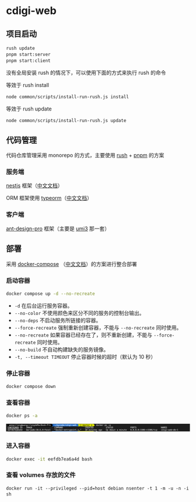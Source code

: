 # cdigi-web

## 项目启动

```bash
rush update
pnpm start:server
pnpm start:client
```

没有全局安装 rush 的情况下，可以使用下面的方式来执行 rush 的命令

等效于 rush install

```bash
node common/scripts/install-run-rush.js install
```

等效于 rush update

```bash
node common/scripts/install-run-rush.js update
```

## 代码管理

代码仓库管理采用 monorepo 的方式，主要使用 [rush](https://rushjs.io/zh-cn/pages/intro/get_started/) + [pnpm](https://pnpm.io/zh/installation) 的方案

### 服务端

[nestjs](https://docs.nestjs.com/first-steps 'nestjs') 框架（[中文文档](https://docs.nestjs.cn/8/firststeps?id=%e8%bf%90%e8%a1%8c%e5%ba%94%e7%94%a8%e7%a8%8b%e5%ba%8f)）

ORM 框架使用 [typeorm](https://typeorm.io/migrations)（[中文文档](https://typeorm.biunav.com/zh/#%E5%AE%89%E8%A3%85)）

### 客户端

[ant-design-pro](https://pro.ant.design/zh-CN/docs/getting-started/ 'nestjs') 框架（主要是 [umi3](https://v3.umijs.org/zh-CN/docs/getting-started) 那一套）

## 部署

采用 [docker-compose](https://docs.docker.com/compose/) （[中文文档](https://vuepress.mirror.docker-practice.com/compose/commands/#top)）的方案进行整合部署

### 启动容器

```bash
docker compose up -d --no-recreate
```

- `-d` 在后台运行服务容器。
- `--no-color` 不使用颜色来区分不同的服务的控制台输出。
- `--no-deps` 不启动服务所链接的容器。
- `--force-recreate` 强制重新创建容器，不能与 `--no-recreate` 同时使用。
- `--no-recreate` 如果容器已经存在了，则不重新创建，不能与 `--force-recreate` 同时使用。
- `--no-build` 不自动构建缺失的服务镜像。
- `-t, --timeout TIMEOUT` 停止容器时候的超时（默认为 10 秒）

### 停止容器

```bash
docker compose down
```

### 查看容器

```bash
docker ps -a
```

![1658751528983](image/readme/1658751528983.png)

### 进入容器

```bash
docker exec -it eefdb7ea6a4d bash
```

### 查看 volumes 存放的文件

```
docker run -it --privileged --pid=host debian nsenter -t 1 -m -u -n -i sh
```
